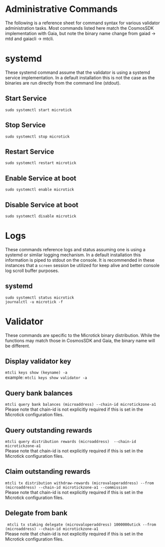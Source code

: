 # Administrative Commands
The following is a reference sheet for command syntax for various validator administration tasks. Most commands listed here match the CosmosSDK implementation with Gaia, but note the binary name change from gaiad -> mtd and gaiacli -> mtcli.

# systemd
These systemd command assume that the validator is using a systemd service implementation. In a default installation this is not the case as the binaries are run directly from the command line (stdout).

## Start Service
`sudo systemctl start microtick`  

## Stop Service 
`sudo systemctl stop microtick`  

## Restart Service 
`sudo systemctl restart microtick`  

## Enable Service at boot
`sudo systemctl enable microtick`  

## Disable Service at boot
`sudo systemctl disable microtick`  

# Logs
These commands reference logs and status assuming one is using a systemd or similar logging mechanism. In a default installation this information is piped to stdout on the console. It is recommended in these instances that a `screen` session be utilized for keep alive and better console log scroll buffer purposes.  
## systemd
`sudo systemctl status microtick`  
`journalctl -u microtick -f`  

# Validator
These commands are specific to the Microtick binary distribution. While the functions may match those in CosmosSDK and Gaia, the binary name will be different. 

## Display validator key
`mtcli keys show (keyname) -a`  
example:  `mtcli keys show validator -a`  

## Query bank balances
`mtcli query bank balances (microaddress) --chain-id microtickzone-a1`  
Please note that chain-id is not explicitly required if this is set in the Microtick configuration files. 

## Query outstanding rewards
`mtcli query distribution rewards (microaddress)  --chain-id microtickzone-a1`  
Please note that chain-id is not explicitly required if this is set in the Microtick configuration files. 

## Claim outstanding rewards
`mtcli tx distribution withdraw-rewards (microvaloperaddress) --from (microaddress) --chain-id microtickzone-a1 --commission`  
Please note that chain-id is not explicitly required if this is set in the Microtick configuration files. 

## Delegate from bank
` mtcli tx staking delegate (microvaloperaddress) 1000000utick --from (microaddress) --chain-id microtickzone-a1`  
Please note that chain-id is not explicitly required if this is set in the Microtick configuration files. 
